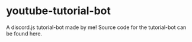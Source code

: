 # youtube-tutorial-bot
A discord.js tutorial-bot made by me!
Source code for the tutorial-bot can be found here.
